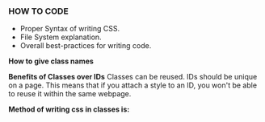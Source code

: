 ### HOW TO CODE

- Proper Syntax of writing CSS.
- File System explanation.
- Overall best-practices for writing code.  

**How to give class names**

**Benefits of Classes over IDs**
Classes can be reused. IDs should be unique on a page. This means that if you attach a style to an ID, you won't be able to reuse it within the same webpage.

**Method of writing css in classes is:**